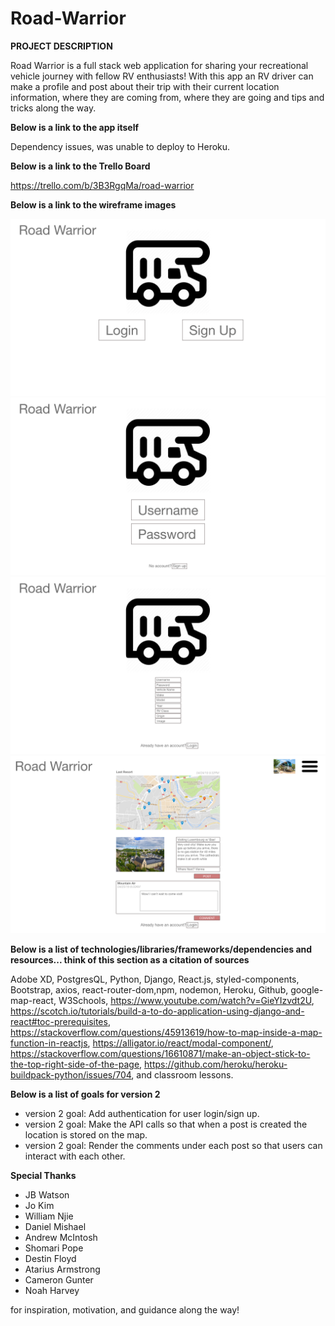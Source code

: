 # Road-Warrior
**PROJECT DESCRIPTION**

Road Warrior is a full stack web application for sharing your recreational vehicle journey with fellow RV enthusiasts! With this app an RV driver can make a profile and post about their trip with their current location information, where they are coming from, where they are going and tips and tricks along the way.

**Below is a link to the app itself**

Dependency issues, was unable to deploy to Heroku.

**Below is a link to the Trello Board**

https://trello.com/b/3B3RgqMa/road-warrior

**Below is a link to the wireframe images**

![wireframe1](images/wireframe1.png)
![wireframe2](images/wireframe2.png)
![wireframe3](images/wireframe3.png)
![wireframe4](images/wireframe4.png)

**Below is a list of technologies/libraries/frameworks/dependencies and resources... think of this section as a citation of sources**

Adobe XD, PostgresQL, Python, Django, React.js, styled-components, Bootstrap, axios, react-router-dom,npm, nodemon, Heroku, Github, google-map-react, W3Schools, https://www.youtube.com/watch?v=GieYIzvdt2U, https://scotch.io/tutorials/build-a-to-do-application-using-django-and-react#toc-prerequisites, https://stackoverflow.com/questions/45913619/how-to-map-inside-a-map-function-in-reactjs, https://alligator.io/react/modal-component/, https://stackoverflow.com/questions/16610871/make-an-object-stick-to-the-top-right-side-of-the-page, https://github.com/heroku/heroku-buildpack-python/issues/704, and classroom lessons.

**Below is a list of goals for version 2**

- version 2 goal: Add authentication for user login/sign up.
- version 2 goal: Make the API calls so that when a post is created the location is stored on the map.
- version 2 goal: Render the comments under each post so that users can interact with each other.

**Special Thanks**

- JB Watson
- Jo Kim
- William Njie
- Daniel Mishael
- Andrew McIntosh
- Shomari Pope
- Destin Floyd
- Atarius Armstrong
- Cameron Gunter
- Noah Harvey

for inspiration, motivation, and guidance along the way!